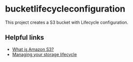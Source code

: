 # bucketlifecycleconfiguration

This project creates a S3 bucket with Lifecycle configuration.

## Helpful links

- [What is Amazon S3?][1]
- [Managing your storage lifecycle][2]

[1]: https://docs.aws.amazon.com/AmazonS3/latest/userguide/Welcome.html
[2]: https://docs.aws.amazon.com/AmazonS3/latest/userguide/object-lifecycle-mgmt.html